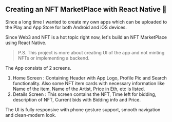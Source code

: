 ## Creating an NFT MarketPlace with React Native 👾

Since a long time I wanted to create my own apps which can be uploaded to the Play and App Store for both Android and iOS devices.

Since Web3 and NFT is a hot topic right now, let's build an NFT MarketPlace using React Native.

> P.S. This project is more about creating UI of the app and not minting NFTs or implementing a backend.

The App consists of 2 screens.
1. Home Screen : Containing Header with App Logo, Profile Pic and Search functionality. Also some NFT item cards with necessary information like Name of the item, Name of the Artist, Price in Eth, etc is listed.
2. Details Screen : This screen contains the NFT, Time left for bidding, description of NFT, Current bids with Bidding info and Price.

The UI is fully responsive with phone gesture support, smooth navigation and clean-modern look.